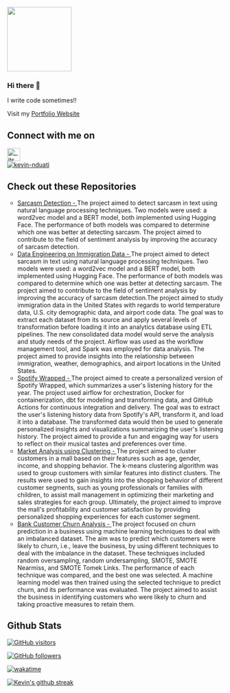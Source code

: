 <img src="https://i.pinimg.com/originals/af/2d/fc/af2dfc088d58188b3d508eeb367b1c2e.gif"
height="150px" width="150px">

### Hi there 👋
<p>
I write code sometimes!!
</p>
<p>Visit my <a href="https://kevin-nduati.github.io/">Portfolio Website</a></p>


## Connect with me on 
<p align="left">
  <a href="https://twitter.com/_its_kamau">
<img align="center" src="https://github.com/mishmanners/MishManners/blob/master/socials/twitter%20(2).png" title = "Twitter" alt="_its_kamau" height="30" />  </a>
<br>
  <a href="https://linkedin.com/in/kevin-nduati/">
    <img src="https://img.shields.io/badge/LinkedIn-0077B5?logo=linkedin" alt="kevin-nduati"> 
  </a>
</p>

## Check out these Repositories
<p>
  <ul style="list-style-type:circle;">
    <li>
      <a href="https://github.com/Kevin-Nduati/Sarcasm-Detection">
        Sarcasm Detection -
      </a>
      The project aimed to detect sarcasm in text using natural language processing techniques. Two models were used: a word2vec model and a BERT model, both implemented using Hugging Face. The performance of both models was compared to determine which one was better at detecting sarcasm. The project aimed to contribute to the field of sentiment analysis by improving the accuracy of sarcasm detection.   
    </li>
    <li>
      <a href="https://github.com/Kevin-Nduati/Data-Engineering-on-Immigration-Data">
        Data Engineering on Immigration Data -
      </a>
      The project aimed to detect sarcasm in text using natural language processing techniques. Two models were used: a word2vec model and a BERT model, both implemented using Hugging Face. The performance of both models was compared to determine which one was better at detecting sarcasm. The project aimed to contribute to the field of sentiment analysis by improving the accuracy of sarcasm detection.The project aimed to study immigration data in the United States with regards to world temperature data, U.S. city demographic data, and airport code data. The goal was to extract each dataset from its source and apply several levels of transformation before loading it into an analytics database using ETL pipelines. The new consolidated data model would serve the analysis and study needs of the project. Airflow was used as the workflow management tool, and Spark was employed for data analysis. The project aimed to provide insights into the relationship between immigration, weather, demographics, and airport locations in the United States.   
    </li>
    <li>
      <a href="https://github.com/Kevin-Nduati/My-Spotify-Wrapped">
        Spotify Wrapped -
      </a>
      The project aimed to create a personalized version of Spotify Wrapped, which summarizes a user's listening history for the year. The project used airflow for orchestration, Docker for containerization, dbt for modeling and transforming data, and GitHub Actions for continuous integration and delivery. The goal was to extract the user's listening history data from Spotify's API, transform it, and load it into a database. The transformed data would then be used to generate personalized insights and visualizations summarizing the user's listening history. The project aimed to provide a fun and engaging way for users to reflect on their musical tastes and preferences over time.   
    </li> 
    <li>
      <a href="https://github.com/Kevin-Nduati/Market-Analysis-using-Clustering">Market Analysis using Clustering - </a>
      The project aimed to cluster customers in a mall based on their features such as age, gender, income, and shopping behavior. The k-means clustering algorithm was used to group customers with similar features into distinct clusters. The results were used to gain insights into the shopping behavior of different customer segments, such as young professionals or families with children, to assist mall management in optimizing their marketing and sales strategies for each group. Ultimately, the project aimed to improve the mall's profitability and customer satisfaction by providing personalized shopping experiences for each customer segment.
    </li>
    <li>
    <a href="https://github.com/Kevin-Nduati/Bank-Customer-Churn-Modelling">Bank Customer 
    Churn Analysis - </a>
    The project focused on churn prediction in a business using machine learning techniques to deal with an imbalanced dataset. The aim was to predict which customers were likely to churn, i.e., leave the business, by using different techniques to deal with the imbalance in the dataset. These techniques included random oversampling, random undersampling, SMOTE, SMOTE Nearmiss, and SMOTE Tomek Links. The performance of each technique was compared, and the best one was selected. A machine learning model was then trained using the selected technique to predict churn, and its performance was evaluated. The project aimed to assist the business in identifying customers who were likely to churn and taking proactive measures to retain them.
    </li>

  </ul>
  

</p>



## Github Stats
[![GitHub visitors](https://visitor-badge.laobi.icu/badge?page_id=Kevin-Nduati)](https://github.com/Kevin-Nduati)<br>

[![GitHub followers](https://img.shields.io/github/followers/Kevin-Nduati?&logo=github)](https://github.com/Kevin-Nduati?tab=followers)<br>

[![wakatime](https://wakatime.com/badge/user/93463914-b0e7-4523-b8d6-1d38df8cedd1.svg)](https://wakatime.com/@93463914-b0e7-4523-b8d6-1d38df8cedd1)<br>

<!-- [![Kevin's github stats](https://github-readme-stats.vercel.app/api?username=Kevin-Nduati&theme=blue-green)](https://github.com/Kevin-Nduati/github-readme-stats)<br> -->
<!-- [![Kevin's top languages](https://github-readme-stats.vercel.app/api/top-langs/?username=Kevin-Nduati&theme=blue-green)](https://github.com/Kevin-Nduati/github-readme-stats)<br> -->
[![Kevin's github streak](https://github-readme-streak-stats.herokuapp.com/?user=Kevin-Nduati&theme=blue-green)](https://github.com/Kevin-Nduati/github-readme-streak-stats)

